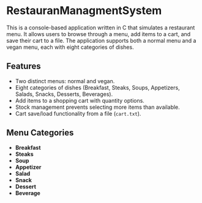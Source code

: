 # RestauranManagmentSystem

This is a console-based application written in C that simulates a restaurant menu. It allows users to browse through a menu, add items to a cart, and save their cart to a file. The application supports both a normal menu and a vegan menu, each with eight categories of dishes.

## Features
- Two distinct menus: normal and vegan.
- Eight categories of dishes (Breakfast, Steaks, Soups, Appetizers, Salads, Snacks, Desserts, Beverages).
- Add items to a shopping cart with quantity options.
- Stock management prevents selecting more items than available.
- Cart save/load functionality from a file (`cart.txt`).

## Menu Categories
- **Breakfast**
- **Steaks**
- **Soup**
- **Appetizer**
- **Salad**
- **Snack**
- **Dessert**
- **Beverage**
